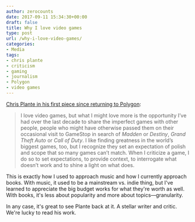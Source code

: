 ```yaml
---
author: zerocounts
date: 2017-09-11 15:34:30+00:00
draft: false
title: Why I love video games
type: post
url: /why-i-love-video-games/
categories:
- Media
tags:
- chris plante
- criticism
- gaming
- journalism
- Polygon
- video games
---
```


[Chris Plante in his first piece since returning to Polygon](https://www.polygon.com/2017/9/11/16277334/the-best-video-games):

> I love video games, but what I might love more is the opportunity I’ve had over the last decade to share the imperfect games with other people, people who might have otherwise passed them on their occasional visit to GameStop in search of _Madden_ or _Destiny_, _Grand Theft Auto_ or _Call of Duty_. I like finding greatness in the world’s biggest games, too, but I recognize they set an expectation of polish and scope that so many games can’t match. When I criticize a game, I do so to set expectations, to provide context, to interrogate what doesn’t work and to shine a light on what does.

This is exactly how I used to approach music and how I currently approach books. With music, it used to be a mainstream vs. indie thing, but I've learned to appreciate the big budget works for what they're worth as well. With books, it's less about popularity and more about topics—granularity.

In any case, it's great to see Plante back at it. A stellar writer and critic. We're lucky to read his work.
